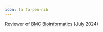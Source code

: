 ```yaml
---
icon: fa fa-pen-nib
---
```


Reviewer of <a href="https://bmcbioinformatics.biomedcentral.com/" target="_blank">BMC Bioinformatics</a> (July 2024)